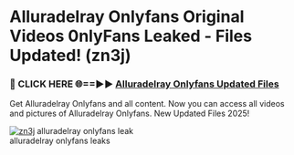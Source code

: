 # Alluradelray Onlyfans Original Videos 0nlyFans Leaked - Files Updated! (zn3j)

<h3>🔴 CLICK HERE 🌐==►► <a href="https://tinyurl.com/2jnfzry5" rel="nofollow">Alluradelray Onlyfans Updated Files</a></h3>

Get Alluradelray Onlyfans and all content. Now you can access all videos and pictures of Alluradelray Onlyfans. New Updated Files 2025!

[![zn3j](https://i.imgur.com/GyGTBgg.gif)](https://tinyurl.com/2jnfzry5)
alluradelray onlyfans leak<br>
alluradelray onlyfans leaks